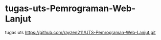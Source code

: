 # tugas-uts-Pemrograman-Web-Lanjut
tugas uts https://github.com/rayzen211/UTS-Pemrograman-Web-Lanjut.git
